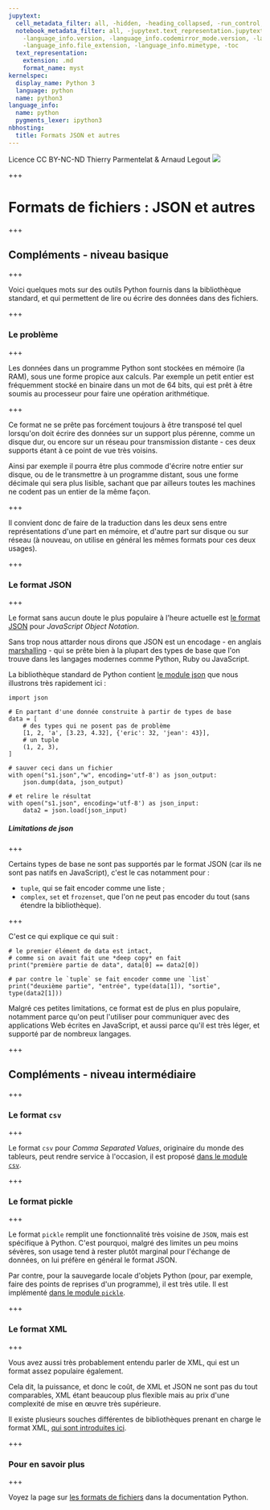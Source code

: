 ```yaml
---
jupytext:
  cell_metadata_filter: all, -hidden, -heading_collapsed, -run_control, -trusted
  notebook_metadata_filter: all, -jupytext.text_representation.jupytext_version, -jupytext.text_representation.format_version,
    -language_info.version, -language_info.codemirror_mode.version, -language_info.codemirror_mode,
    -language_info.file_extension, -language_info.mimetype, -toc
  text_representation:
    extension: .md
    format_name: myst
kernelspec:
  display_name: Python 3
  language: python
  name: python3
language_info:
  name: python
  pygments_lexer: ipython3
nbhosting:
  title: Formats JSON et autres
---
```


<div class="licence">
<span>Licence CC BY-NC-ND</span>
<span>Thierry Parmentelat &amp; Arnaud Legout</span>
<span><img src="media/both-logos-small-alpha.png" /></span>
</div>

+++

# Formats de fichiers : JSON et autres

+++

## Compléments - niveau basique

+++

Voici quelques mots sur des outils Python fournis dans la bibliothèque standard, et qui permettent de lire ou écrire des données dans des fichiers.

+++

### Le problème

+++

Les données dans un programme Python sont stockées en mémoire (la RAM), sous une forme propice aux calculs. Par exemple un petit entier est fréquemment stocké en binaire dans un mot de 64 bits, qui est prêt à être soumis au processeur pour faire une opération arithmétique.

+++

Ce format ne se prête pas forcément toujours à être transposé tel quel lorsqu'on doit écrire des données sur un support plus pérenne, comme un disque dur, ou encore sur un réseau pour transmission distante - ces deux supports étant à ce point de vue très voisins.

Ainsi par exemple il pourra être plus commode d'écrire notre entier sur disque, ou de le transmettre à un programme distant, sous une forme décimale qui sera plus lisible, sachant que par ailleurs toutes les machines ne codent pas un entier de la même façon.

+++

Il convient donc de faire de la traduction dans les deux sens entre représentations d'une part en mémoire, et d'autre part sur disque ou sur réseau (à nouveau, on utilise en général les mêmes formats pour ces deux usages).

+++

### Le format JSON

+++

Le format sans aucun doute le plus populaire à l'heure actuelle est [le format JSON](http://fr.wikipedia.org/wiki/JavaScript_Object_Notation) pour *JavaScript Object Notation*.

Sans trop nous attarder nous dirons que JSON est un encodage - en anglais [marshalling](http://en.wikipedia.org/wiki/Marshalling_%28computer_science%29) - qui se prête bien à la plupart des types de base que l'on trouve dans les langages modernes comme Python, Ruby ou JavaScript.

La bibliothèque standard de Python contient [le module json](https://docs.python.org/3/library/json.html) que nous illustrons très rapidement ici :

```{code-cell} ipython3
import json

# En partant d'une donnée construite à partir de types de base
data = [
    # des types qui ne posent pas de problème
    [1, 2, 'a', [3.23, 4.32], {'eric': 32, 'jean': 43}],
    # un tuple
    (1, 2, 3),
]

# sauver ceci dans un fichier
with open("s1.json","w", encoding='utf-8') as json_output:
    json.dump(data, json_output)

# et relire le résultat
with open("s1.json", encoding='utf-8') as json_input:
    data2 = json.load(json_input)
```

##### Limitations de json

+++

Certains types de base ne sont pas supportés par le format JSON (car ils ne sont pas natifs en JavaScript), c'est le cas notamment pour :

 * `tuple`, qui se fait encoder comme une liste ;
 * `complex`, `set` et `frozenset`, que l'on ne peut pas encoder du tout (sans étendre la bibliothèque).

+++

C'est ce qui explique ce qui suit :

```{code-cell} ipython3
# le premier élément de data est intact,
# comme si on avait fait une *deep copy* en fait
print("première partie de data", data[0] == data2[0])
```

```{code-cell} ipython3
# par contre le `tuple` se fait encoder comme une `list`
print("deuxième partie", "entrée", type(data[1]), "sortie", type(data2[1]))
```

Malgré ces petites limitations, ce format est de plus en plus populaire, notamment parce qu'on peut l'utiliser pour communiquer avec des applications Web écrites en JavaScript, et aussi parce qu'il est très léger, et supporté par de nombreux langages.

+++

## Compléments - niveau intermédiaire

+++

### Le format `csv`

+++

Le format `csv` pour *Comma Separated Values*, originaire du monde des tableurs, peut rendre service à l'occasion, il est proposé [dans le module `csv`](https://docs.python.org/3/library/csv.html).

+++

### Le format pickle

+++

Le format `pickle` remplit une fonctionnalité très voisine de `JSON`, mais est spécifique à Python. C'est pourquoi, malgré des limites un peu moins sévères, son usage tend à rester plutôt marginal pour l'échange de données, on lui préfère en général le format JSON.

Par contre, pour la sauvegarde locale d'objets Python (pour, par exemple, faire des points de reprises d'un programme), il est très utile. Il est implémenté [dans le module `pickle`](https://docs.python.org/3/library/pickle.html).

+++

### Le format XML

+++

Vous avez aussi très probablement entendu parler de XML, qui est un format assez populaire également.

Cela dit, la puissance, et donc le coût, de XML et JSON ne sont pas du tout comparables, XML étant beaucoup plus flexible mais au prix d'une complexité de mise en œuvre très supérieure.

Il existe plusieurs souches différentes de bibliothèques prenant en charge le format XML, [qui sont introduites ici](https://docs.python.org/3/library/xml.html).

+++

### Pour en savoir plus

+++

Voyez la page sur [les formats de fichiers](https://docs.python.org/3/library/fileformats.html) dans la documentation Python.
